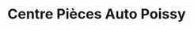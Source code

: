---
title: "Centre Pièces Auto Poissy"
url: /poissy/centre-pieces-auto-poissy/
shop: pièces de voitures
---